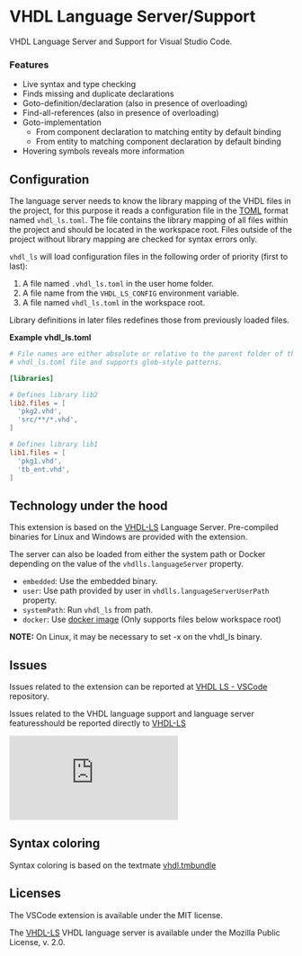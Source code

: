 # VHDL Language Server/Support
VHDL Language Server and Support for Visual Studio Code.  

### Features
- Live syntax and type checking 
- Finds missing and duplicate declarations
- Goto-definition/declaration (also in presence of overloading)
- Find-all-references (also in presence of overloading)
- Goto-implementation
  - From component declaration to matching entity by default binding
  - From entity to matching component declaration by default binding
- Hovering symbols reveals more information

## Configuration
The language server needs to know the library mapping of the VHDL files in the project, for this purpose it reads a configuration file in the [TOML](https://github.com/toml-lang/toml) format named `vhdl_ls.toml`.
The file contains the library mapping of all files within the project and should be located in the workspace root. 
Files outside of the project without library mapping are checked for syntax errors only.  
  
`vhdl_ls` will load configuration files in the following order of priority (first to last):
1. A file named `.vhdl_ls.toml` in the user home folder.
2. A file name from the `VHDL_LS_CONFIG` environment variable.
3. A file named `vhdl_ls.toml` in the workspace root.

Library definitions in later files redefines those from previously loaded files.

**Example vhdl_ls.toml**

```toml
# File names are either absolute or relative to the parent folder of the
# vhdl_ls.toml file and supports glob-style patterns.

[libraries]

# Defines library lib2
lib2.files = [
  'pkg2.vhd',
  'src/**/*.vhd',
]

# Defines library lib1
lib1.files = [
  'pkg1.vhd',
  'tb_ent.vhd',
]
```

## Technology under the hood
This extension is based on the [VHDL-LS](https://github.com/VHDL-LS/rust_hdl#vhdl-language-server) Language Server. 
Pre-compiled binaries for Linux and Windows are provided with the extension.

The server can also be loaded from either the system path or Docker depending
on the value of the `vhdlls.languageServer` property.
- `embedded`: Use the embedded binary.
- `user`: Use path provided by user in `vhdlls.languageServerUserPath` property.
- `systemPath`: Run `vhdl_ls` from path.
- `docker`: Use [docker image](https://hub.docker.com/r/kraigher/vhdl_ls) (Only supports files below workspace root)

**NOTE:** On Linux, it may be necessary to set -x on the vhdl_ls binary.  

## Issues
Issues related to the extension can be reported at [VHDL LS - VSCode](https://github.com/Bochlin/rust_hdl_vscode) repository.

Issues related to the VHDL language support and language server featuresshould be reported directly to [VHDL-LS](https://github.com/VHDL-LS/rust_hdl#vhdl-language-server)

[![Chat](https://img.shields.io/matrix/VHDL-LS:matrix.org)](https://matrix.to/#/#VHDL-LS:matrix.org)

## Syntax coloring
Syntax coloring is based on the textmate [vhdl.tmbundle](https://github.com/textmate/vhdl.tmbundle)  

## Licenses
The VSCode extension is available under the MIT license.

The [VHDL-LS](https://github.com/VHDL-LS/rust_hdl#vhdl-language-server)
VHDL language server is available under the Mozilla Public
License, v. 2.0.
